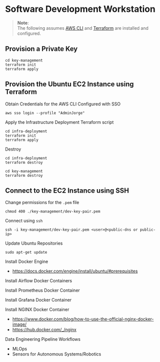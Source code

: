 # Software Development Workstation

> **Note**: </br>
> The following assumes [AWS CLI](https://docs.aws.amazon.com/cli/latest/userguide/getting-started-install.html) and [Terraform](https://developer.hashicorp.com/terraform/install) are installed and configured.

## **Provision a Private Key**
```shell
cd key-management
terraform init
terraform apply
```

## **Provision the Ubuntu EC2 Instance using Terraform**

Obtain Credentials for the AWS CLI Configured with SSO
```shell
aws sso login --profile "AdminJorge"
```

Apply the Infrastructure Deployment Terraform script
```shell
cd infra-deployment
terraform init
terraform apply
```

Destroy
```shell
cd infra-deployment
terraform destroy
```

```shell
cd key-management
terraform destroy
```

## Connect to the EC2 Instance using SSH

Change permissions for the `.pem` file
```shell
chmod 400 ./key-management/dev-key-pair.pem
```

Connect using `ssh`
```shell
ssh -i key-management/dev-key-pair.pem <user>@<public-dns or public-ip>
```

Update Ubuntu Repositories

```shell
sudo apt-get update
```

Install Docker Engine

- https://docs.docker.com/engine/install/ubuntu/#prerequisites

Install Airflow Docker Containers

Install Prometheus Docker Container

Install Grafana Docker Container

Install NGINX Docker Container

- https://www.docker.com/blog/how-to-use-the-official-nginx-docker-image/
- https://hub.docker.com/_/nginx

Data Engineering Pipeline Workflows

- MLOps
- Sensors for Autonomous Systems/Robotics